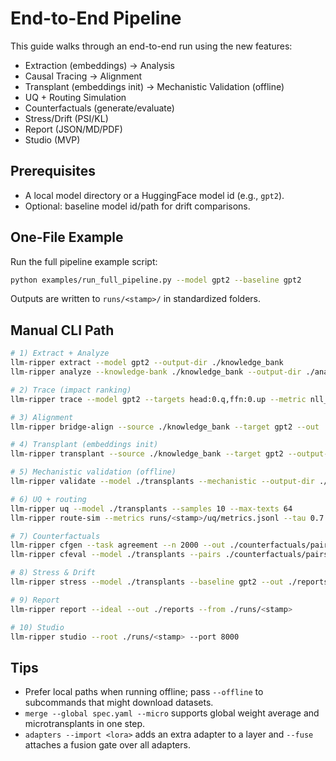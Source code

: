 # End-to-End Pipeline

This guide walks through an end-to-end run using the new features:

- Extraction (embeddings) → Analysis
- Causal Tracing → Alignment
- Transplant (embeddings init) → Mechanistic Validation (offline)
- UQ + Routing Simulation
- Counterfactuals (generate/evaluate)
- Stress/Drift (PSI/KL)
- Report (JSON/MD/PDF)
- Studio (MVP)

## Prerequisites

- A local model directory or a HuggingFace model id (e.g., `gpt2`).
- Optional: baseline model id/path for drift comparisons.

## One-File Example

Run the full pipeline example script:

```bash
python examples/run_full_pipeline.py --model gpt2 --baseline gpt2
```

Outputs are written to `runs/<stamp>/` in standardized folders.

## Manual CLI Path

```bash
# 1) Extract + Analyze
llm-ripper extract --model gpt2 --output-dir ./knowledge_bank
llm-ripper analyze --knowledge-bank ./knowledge_bank --output-dir ./analysis

# 2) Trace (impact ranking)
llm-ripper trace --model gpt2 --targets head:0.q,ffn:0.up --metric nll_delta --intervention zero --max-samples 64

# 3) Alignment
llm-ripper bridge-align --source ./knowledge_bank --target gpt2 --out ./transplants/W_align

# 4) Transplant (embeddings init)
llm-ripper transplant --source ./knowledge_bank --target gpt2 --output-dir ./transplants --strategy embedding_init --source-component embeddings

# 5) Mechanistic validation (offline)
llm-ripper validate --model ./transplants --mechanistic --output-dir ./validation

# 6) UQ + routing
llm-ripper uq --model ./transplants --samples 10 --max-texts 64
llm-ripper route-sim --metrics runs/<stamp>/uq/metrics.jsonl --tau 0.7

# 7) Counterfactuals
llm-ripper cfgen --task agreement --n 2000 --out ./counterfactuals/pairs.jsonl
llm-ripper cfeval --model ./transplants --pairs ./counterfactuals/pairs.jsonl --out ./counterfactuals/results.jsonl

# 8) Stress & Drift
llm-ripper stress --model ./transplants --baseline gpt2 --out ./reports

# 9) Report
llm-ripper report --ideal --out ./reports --from ./runs/<stamp>

# 10) Studio
llm-ripper studio --root ./runs/<stamp> --port 8000
```

## Tips

- Prefer local paths when running offline; pass `--offline` to subcommands that might download datasets.
- `merge --global spec.yaml --micro` supports global weight average and microtransplants in one step.
- `adapters --import <lora>` adds an extra adapter to a layer and `--fuse` attaches a fusion gate over all adapters.

